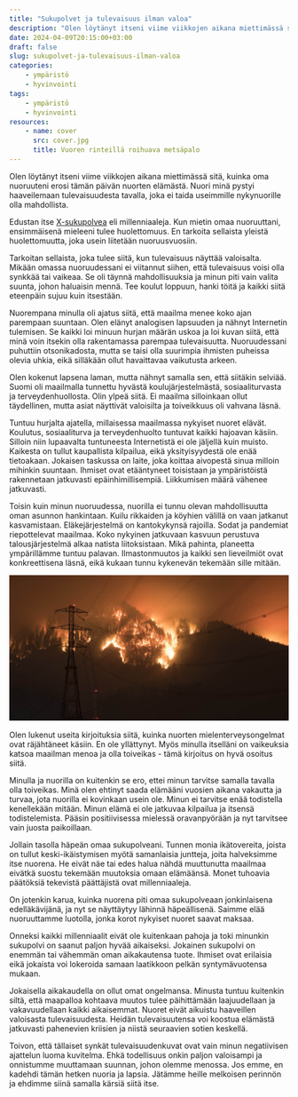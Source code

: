 ```yaml
---
title: "Sukupolvet ja tulevaisuus ilman valoa"
description: "Olen löytänyt itseni viime viikkojen aikana miettimässä sitä, kuinka oma nuoruuteni erosi tämän päivän nuorten elämästä. Nuori minä pystyi haaveilemaan tulevaisuudesta tavalla, joka ei taida useimmille nykynuorille olla mahdollista."
date: 2024-04-09T20:15:00+03:00
draft: false
slug: sukupolvet-ja-tulevaisuus-ilman-valoa
categories:
    - ympäristö
    - hyvinvointi
tags:
    - ympäristö
    - hyvinvointi
resources:
    - name: cover
      src: cover.jpg
      title: Vuoren rinteillä roihuava metsäpalo
---
```


Olen löytänyt itseni viime viikkojen aikana miettimässä sitä, kuinka oma nuoruuteni erosi tämän päivän nuorten elämästä. Nuori minä pystyi haaveilemaan tulevaisuudesta tavalla, joka ei taida useimmille nykynuorille olla mahdollista.

<!--more-->

Edustan itse [X-sukupolvea](https://fi.wikipedia.org/wiki/X-sukupolvi) eli millenniaaleja. Kun mietin omaa nuoruuttani, ensimmäisenä mieleeni tulee huolettomuus. En tarkoita sellaista yleistä huolettomuutta, joka usein liitetään nuoruusvuosiin.

Tarkoitan sellaista, joka tulee siitä, kun tulevaisuus näyttää valoisalta. Mikään omassa nuoruudessani ei viitannut siihen, että tulevaisuus voisi olla synkkää tai vaikeaa. Se oli täynnä mahdollisuuksia ja minun piti vain valita suunta, johon haluaisin mennä. Tee koulut loppuun, hanki töitä ja kaikki siitä eteenpäin sujuu kuin itsestään.

Nuorempana minulla oli ajatus siitä, että maailma menee koko ajan parempaan suuntaan. Olen elänyt analogisen lapsuuden ja nähnyt Internetin tulemisen. Se kaikki loi minuun hurjan määrän uskoa ja loi kuvan siitä, että minä voin itsekin olla rakentamassa parempaa tulevaisuutta. Nuoruudessani puhuttiin otsonikadosta, mutta se taisi olla suurimpia ihmisten puheissa olevia uhkia, eikä silläkään ollut havaittavaa vaikutusta arkeen.

Olen kokenut lapsena laman, mutta nähnyt samalla sen, että siitäkin selviää. Suomi oli maailmalla tunnettu hyvästä koulujärjestelmästä, sosiaaliturvasta ja terveydenhuollosta. Olin ylpeä siitä. Ei maailma silloinkaan ollut täydellinen, mutta asiat näyttivät valoisilta ja toiveikkuus oli vahvana läsnä.

Tuntuu hurjalta ajatella, millaisessa maailmassa nykyiset nuoret elävät. Koulutus, sosiaaliturva ja terveydenhuolto tuntuvat kaikki hajoavan käsiin. Silloin niin lupaavalta tuntuneesta Internetistä ei ole jäljellä kuin muisto. Kaikesta on tullut kaupallista kilpailua, eikä yksityisyydestä ole enää tietoakaan. Jokaisen taskussa on laite, joka koittaa aivopestä sinua milloin mihinkin suuntaan. Ihmiset ovat etääntyneet toisistaan ja ympäristöistä rakennetaan jatkuvasti epäinhimillisempiä. Liikkumisen määrä vähenee jatkuvasti.

Toisin kuin minun nuoruudessa, nuorilla ei tunnu olevan mahdollisuutta oman asunnon hankintaan. Kuilu rikkaiden ja köyhien välillä on vaan jatkanut kasvamistaan. Eläkejärjestelmä on kantokykynsä rajoilla. Sodat ja pandemiat riepottelevat maailmaa. Koko nykyinen jatkuvaan kasvuun perustuva talousjärjestelmä alkaa natista liitoksistaan. Mikä pahinta, planeetta ympärillämme tuntuu palavan. Ilmastonmuutos ja kaikki sen lieveilmiöt ovat konkreettisena läsnä, eikä kukaan tunnu kykenevän tekemään sille mitään.

![Vuoren rinteillä roihuava metsäpalo](cover.jpg "Helteet, maastopalot, rankkasateet ja tulvat tuntuvat nykyään olevan arkipäivää. Maapallon lämpötiloissa jokainen kuukausi tuntuu rikkovan edellisen ennätyksen. Kuva: Curtis Gregory Perry")

Olen lukenut useita kirjoituksia siitä, kuinka nuorten mielenterveysongelmat ovat räjähtäneet käsiin. En ole yllättynyt. Myös minulla itselläni on vaikeuksia katsoa maailman menoa ja olla toiveikas - tämä kirjoitus on hyvä osoitus siitä.

Minulla ja nuorilla on kuitenkin se ero, ettei minun tarvitse samalla tavalla olla toiveikas. Minä olen ehtinyt saada elämääni vuosien aikana vakautta ja turvaa, jota nuorilla ei kovinkaan usein ole. Minun ei tarvitse enää todistella kenellekään mitään. Minun elämä ei ole jatkuvaa kilpailua ja itsensä todistelemista. Pääsin positiivisessa mielessä oravanpyörään ja nyt tarvitsee vain juosta paikoillaan.

Jollain tasolla häpeän omaa sukupolveani. Tunnen monia ikätovereita, joista on tullut keski-ikäistymisen myötä samanlaisia juntteja, joita halveksimme itse nuorena. He eivät näe tai edes halua nähdä muuttunutta maailmaa eivätkä suostu tekemään muutoksia omaan elämäänsä. Monet tuhoavia päätöksiä tekevistä päättäjistä ovat millenniaaleja.

On jotenkin karua, kuinka nuorena piti omaa sukupolveaan jonkinlaisena edelläkävijänä, ja nyt se näyttäytyy lähinnä häpeällisenä. Saimme elää nuoruuttamme luotolla, jonka korot nykyiset nuoret saavat maksaa.

Onneksi kaikki millenniaalit eivät ole kuitenkaan pahoja ja toki minunkin sukupolvi on saanut paljon hyvää aikaiseksi. Jokainen sukupolvi on enemmän tai vähemmän oman aikakautensa tuote. Ihmiset ovat erilaisia eikä jokaista voi lokeroida samaan laatikkoon pelkän syntymävuotensa mukaan.

Jokaisella aikakaudella on ollut omat ongelmansa. Minusta tuntuu kuitenkin siltä, että maapalloa kohtaava muutos tulee päihittämään laajuudellaan ja vakavuudellaan kaikki aikaisemmat. Nuoret eivät aikuistu haaveillen valoisasta tulevaisuudesta. Heidän tulevaisuutensa voi koostua elämästä jatkuvasti pahenevien kriisien ja niistä seuraavien sotien keskellä.

Toivon, että tällaiset synkät tulevaisuudenkuvat ovat vain minun negatiivisen ajattelun luoma kuvitelma. Ehkä todellisuus onkin paljon valoisampi ja onnistumme muuttamaan suunnan, johon olemme menossa. Jos emme, en kadehdi tämän hetken nuoria ja lapsia. Jätämme heille melkoisen perinnön ja ehdimme siinä samalla kärsiä siitä itse.



